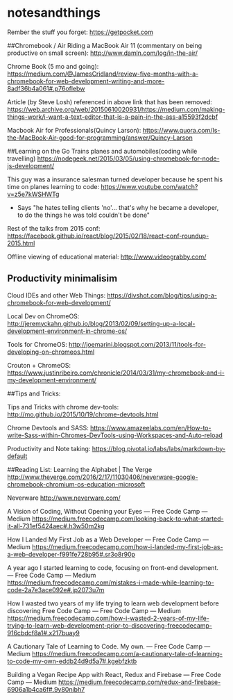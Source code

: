 # notesandthings

Rember the stuff you forget: 
https://getpocket.com

##Chromebook / Air
Riding a MacBook Air 11 (commentary on being productive on small screen):
http://www.damln.com/log/in-the-air/

Chrome Book (5 mo and going):
https://medium.com/@JamesCridland/review-five-months-with-a-chromebook-for-web-development-writing-and-more-8adf36b4a061#.p76oflebw


Article (by Steve Losh) referenced in above link that has been removed: 
https://web.archive.org/web/20150610020931/https://medium.com/making-things-work/i-want-a-text-editor-that-is-a-pain-in-the-ass-a15593f2dcbf

Macbook Air for Professionals(Quincy Larson):
https://www.quora.com/Is-the-MacBook-Air-good-for-programming/answer/Quincy-Larson  

##Learning on the Go
Trains planes and automobiles(coding while travelling)
https://nodegeek.net/2015/03/05/using-chromebook-for-node-js-development/

This guy was a insurance salesman turned developer because he spent his time on planes learning to code: 
https://www.youtube.com/watch?v=z5e7kWSHWTg
 - Says "he hates telling clients 'no'... that's why he became a developer, to do the things he was told couldn't be done"

Rest of the talks from 2015 conf:
https://facebook.github.io/react/blog/2015/02/18/react-conf-roundup-2015.html

Offline viewing of educational material:
http://www.videograbby.com/

## Productivity minimalisim 
Cloud IDEs and other Web Things: 
https://divshot.com/blog/tips/using-a-chromebook-for-web-development/

Local Dev on ChromeOS:
http://jeremyckahn.github.io/blog/2013/02/09/setting-up-a-local-development-environment-in-chrome-os/

Tools for ChromeOS: 
http://joemarini.blogspot.com/2013/11/tools-for-developing-on-chromeos.html

Crouton + ChromeOS: 
https://www.justinribeiro.com/chronicle/2014/03/31/my-chromebook-and-i-my-development-environment/

##Tips and Tricks: 

Tips and Tricks with chrome dev-tools: 
http://mo.github.io/2015/10/19/chrome-devtools.html

Chrome Devtools and SASS: 
https://www.amazeelabs.com/en/How-to-write-Sass-within-Chromes-DevTools-using-Workspaces-and-Auto-reload

Productivity and Note taking: 
https://blog.pivotal.io/labs/labs/markdown-by-default

##Reading List: 
Learning the Alphabet | The Verge
http://www.theverge.com/2016/2/17/11030406/neverware-google-chromebook-chromium-os-education-microsoft

Neverware
http://www.neverware.com/

A Vision of Coding, Without Opening your Eyes — Free Code Camp — Medium
https://medium.freecodecamp.com/looking-back-to-what-started-it-all-731ef5424aec#.h3w50m2kg

How I Landed My First Job as a Web Developer — Free Code Camp — Medium
https://medium.freecodecamp.com/how-i-landed-my-first-job-as-a-web-developer-f991fe728b95#.sr3o8r90p

A year ago I started learning to code, focusing on front-end development. — Free Code Camp — Medium
https://medium.freecodecamp.com/mistakes-i-made-while-learning-to-code-2a7e3ace092e#.jp2073u7m

How I wasted two years of my life trying to learn web development before discovering Free Code Camp — Free Code Camp — Medium
https://medium.freecodecamp.com/how-i-wasted-2-years-of-my-life-trying-to-learn-web-development-prior-to-discovering-freecodecamp-916cbdcf8a1#.x217buay9

A Cautionary Tale of Learning to Code. My own. — Free Code Camp — Medium
https://medium.freecodecamp.com/a-cautionary-tale-of-learning-to-code-my-own-eddb24d9d5a7#.kgebfzktb

Building a Vegan Recipe App with React, Redux and Firebase — Free Code Camp — Medium
https://medium.freecodecamp.com/redux-and-firebase-6906a1b4ca6f#.9y80njbh7
